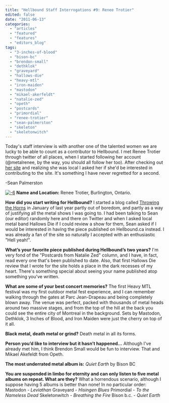 ```yaml
---
title: "Hellbound Staff Interrogations #9: Renee Trotier"
edited: false
date: "2011-06-13"
categories:
  - "articles"
  - "featured"
  - "features"
  - "editors_blog"
tags:
  - "3-inches-of-blood"
  - "bison-bc"
  - "brendon-small"
  - "dethklok"
  - "graveyard"
  - "hallows-die"
  - "heavy-mtl"
  - "iron-maiden"
  - "mastodon"
  - "mikael-akerfeldt"
  - "natalie-zed"
  - "opeth"
  - "postcards"
  - "primordial"
  - "renee-trotier"
  - "sean-palmerston"
  - "skeleton"
  - "skeletonwitch"
---
```


Today's staff interview is with another one of the talented women we are lucky to be able to count as a contributor to Hellbound. I met Renee Trotier through twitter of all places, when I started following her account (@metalrenee, by the way, you should all follow her too). After checking out [her site](http://www.throwingthehorns.wordpress.com) and realizing she was local I asked her if she'd be interested in contributing to the site. It's something I have never regretted for a second.

\-Sean Palmerston

[![](http://www.hellbound.ca/wp-content/uploads/2011/06/61-290x386.jpg "-6")](http://www.hellbound.ca/wp-content/uploads/2011/06/61.jpg) **Name and Location:** Renee Trotier, Burlington, Ontario.

**How did you start writing for Hellbound?** I started a blog called [Throwing the Horns](http://www.throwingthehorns.wordpress.com) in January of last year partly out of boredom, and partly as a way of justifying all the metal shows I was going to. I had been talking to Sean (our editor) randomly here and there on Twitter and when I asked local metal band Hallows Die if I could review a show for them, Sean asked if I would be interested in having the piece published on Hellbound.ca instead. I was already a fan of the site so naturally I accepted with an enthusiastic "Hell yeah!".

**What’s your favorite piece published during Hellbound’s two years?** I'm very fond of the "Postcards from Natalie Zed" column, and I have, in fact, read every one that's been published to date. Also, that first Hallows Die review that I wrote for the site holds a place in the dark recesses of my heart. There's something special about seeing your name published atop something you've written.

**What are some of your best concert memories?** The first Heavy MTL festival was my first outdoor metal fest experience, and I can remember walking through the gates at Parc Jean-Drapeau and being completely blown away. The venue was perfect, packed with thousands of metal heads around two massive stages, and from the top of the hill at the back you could see the entire city of Montreal in the background. Sets by Mastodon, Dethklok, 3 Inches of Blood, and Iron Maiden were just the cherry on top of it all.

**Black metal, death metal or grind?** Death metal in all its forms.

**Person you’d like to interview but it hasn’t happened…** Although I've already met him, I think Brendon Small would be fun to interview. That and Mikael Akefeldt from Opeth.

**The most underrated metal album is:** _Quiet Earth_ by Bison BC

**You are suspended in limbo for eternity and can only listen to five metal albums on repeat. What are they?** What a horrendous scenario, although I suppose having 5 albums is better than none! In no particular order: Mastodon - _Leviathan_ Graveyard - _Hisingen Blues_ Primordial - _To the Nameless Dead_ Skeletonwitch - _Breathing the Fire_ Bison b.c. - _Quiet Earth_
